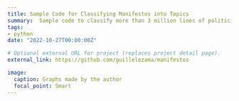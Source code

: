 ```yaml
---
title: Sample Code for Classifying Manifestos into Topics
summary:  Sample code to classify more than 3 million lines of politicians' proposal into six issues (Brazilian Municipal Elections 2012)
tags:
- python
date: "2022-10-27T00:00:00Z"

# Optional external URL for project (replaces project detail page).
external_link: https://github.com/guillelezama/manifestos

image: 
  caption: Graphs made by the author
  focal_point: Smart
---
```

